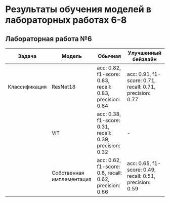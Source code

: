 # Результаты обучения моделей в лабораторных работах 6-8
## Лабораторная работа №6
| Задача  | Модель |  Обычная  | Улучшенный бейзлайн |
|-------|-----|-------|-----|
| Классификация | ResNet18  | acc: 0.82, f1-score: 0.83, recall: 0.83, precision: 0.84 | acc: 0.91, f1-score: 0.71, recall: 0.71, precision: 0.77 |
|    | ViT  | acc: 0.38, f1-score: 0.31, recall: 0.39, precision: 0.32 | - |
|    | Собственная имплементация  | acc: 0.62, f1-score: 0.6, recall: 0.62, precision: 0.66 | acc: 0.65, f1-score: 0.49, recall: 0.51, precision: 0.59 |
